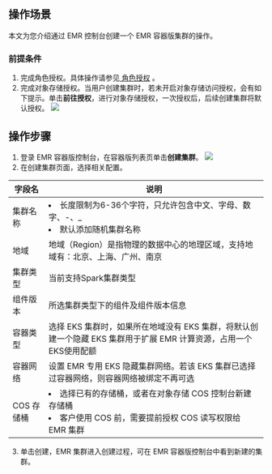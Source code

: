 ## 操作场景
本文为您介绍通过 EMR 控制台创建一个 EMR 容器版集群的操作。
### 前提条件
1. 完成角色授权。具体操作请参见[ 角色授权](https://cloud.tencent.com/document/product/589/37899) 。
2. 完成对象存储授权。当用户创建集群时，若未开启对象存储访问授权，会有如下提示。单击**前往授权**，进行对象存储授权，一次授权后，后续创建集群将默认授权。
![](https://qcloudimg.tencent-cloud.cn/raw/bfed35f4bb7e7a0d5d4c3b95c275d600.png)

## 操作步骤
1. 登录 EMR 容器版控制台，在容器版列表页单击**创建集群**。
![](https://qcloudimg.tencent-cloud.cn/raw/dc2dca3c01b92d72e78c16fbbec195a1.png)
2. 在创建集群页面，选择相关配置。
	
| 字段名 | 说明 |
|---------|---------|
| 集群名称	| <li>长度限制为6-36个字符，只允许包含中文、字母、数字、-、_<li>默认添加随机集群名称| 
| 地域	| 地域（Region）是指物理的数据中心的地理区域，支持地域有：北京、上海、广州、南京| 
| 集群类型	| 当前支持Spark集群类型| 
| 组件版本	| 所选集群类型下的组件及组件版本信息| 
| 容器类型	| 选择 EKS 集群时，如果所在地域没有 EKS 集群，将默认创建一个隐藏 EKS 集群用于扩展 EMR 计算资源，占用一个EKS使用配额| 
| 容器网络	| 设置 EMR 专用 EKS 隐藏集群网络。若该 EKS 集群已选择过容器网络，则容器网络被绑定不再可选| 
| COS 存储桶	| <li>选择已有的存储桶，或者在对象存储 COS 控制台新建存储桶<li>客户使用 COS 前，需要提前授权 COS 读写权限给 EMR 集群| 

3. 单击创建，EMR 集群进入创建过程，可在 EMR 容器版控制台中看到新建的集群。

